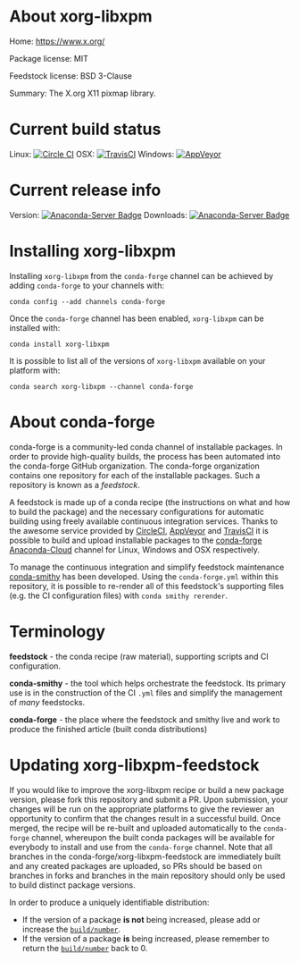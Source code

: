 About xorg-libxpm
=================

Home: https://www.x.org/

Package license: MIT

Feedstock license: BSD 3-Clause

Summary: The X.org X11 pixmap library.



Current build status
====================

Linux: [![Circle CI](https://circleci.com/gh/conda-forge/xorg-libxpm-feedstock.svg?style=shield)](https://circleci.com/gh/conda-forge/xorg-libxpm-feedstock)
OSX: [![TravisCI](https://travis-ci.org/conda-forge/xorg-libxpm-feedstock.svg?branch=master)](https://travis-ci.org/conda-forge/xorg-libxpm-feedstock)
Windows: [![AppVeyor](https://ci.appveyor.com/api/projects/status/github/conda-forge/xorg-libxpm-feedstock?svg=True)](https://ci.appveyor.com/project/conda-forge/xorg-libxpm-feedstock/branch/master)

Current release info
====================
Version: [![Anaconda-Server Badge](https://anaconda.org/conda-forge/xorg-libxpm/badges/version.svg)](https://anaconda.org/conda-forge/xorg-libxpm)
Downloads: [![Anaconda-Server Badge](https://anaconda.org/conda-forge/xorg-libxpm/badges/downloads.svg)](https://anaconda.org/conda-forge/xorg-libxpm)

Installing xorg-libxpm
======================

Installing `xorg-libxpm` from the `conda-forge` channel can be achieved by adding `conda-forge` to your channels with:

```
conda config --add channels conda-forge
```

Once the `conda-forge` channel has been enabled, `xorg-libxpm` can be installed with:

```
conda install xorg-libxpm
```

It is possible to list all of the versions of `xorg-libxpm` available on your platform with:

```
conda search xorg-libxpm --channel conda-forge
```


About conda-forge
=================

conda-forge is a community-led conda channel of installable packages.
In order to provide high-quality builds, the process has been automated into the
conda-forge GitHub organization. The conda-forge organization contains one repository
for each of the installable packages. Such a repository is known as a *feedstock*.

A feedstock is made up of a conda recipe (the instructions on what and how to build
the package) and the necessary configurations for automatic building using freely
available continuous integration services. Thanks to the awesome service provided by
[CircleCI](https://circleci.com/), [AppVeyor](http://www.appveyor.com/)
and [TravisCI](https://travis-ci.org/) it is possible to build and upload installable
packages to the [conda-forge](https://anaconda.org/conda-forge)
[Anaconda-Cloud](http://docs.anaconda.org/) channel for Linux, Windows and OSX respectively.

To manage the continuous integration and simplify feedstock maintenance
[conda-smithy](http://github.com/conda-forge/conda-smithy) has been developed.
Using the ``conda-forge.yml`` within this repository, it is possible to re-render all of
this feedstock's supporting files (e.g. the CI configuration files) with ``conda smithy rerender``.


Terminology
===========

**feedstock** - the conda recipe (raw material), supporting scripts and CI configuration.

**conda-smithy** - the tool which helps orchestrate the feedstock.
                   Its primary use is in the construction of the CI ``.yml`` files
                   and simplify the management of *many* feedstocks.

**conda-forge** - the place where the feedstock and smithy live and work to
                  produce the finished article (built conda distributions)


Updating xorg-libxpm-feedstock
==============================

If you would like to improve the xorg-libxpm recipe or build a new
package version, please fork this repository and submit a PR. Upon submission,
your changes will be run on the appropriate platforms to give the reviewer an
opportunity to confirm that the changes result in a successful build. Once
merged, the recipe will be re-built and uploaded automatically to the
`conda-forge` channel, whereupon the built conda packages will be available for
everybody to install and use from the `conda-forge` channel.
Note that all branches in the conda-forge/xorg-libxpm-feedstock are
immediately built and any created packages are uploaded, so PRs should be based
on branches in forks and branches in the main repository should only be used to
build distinct package versions.

In order to produce a uniquely identifiable distribution:
 * If the version of a package **is not** being increased, please add or increase
   the [``build/number``](http://conda.pydata.org/docs/building/meta-yaml.html#build-number-and-string).
 * If the version of a package **is** being increased, please remember to return
   the [``build/number``](http://conda.pydata.org/docs/building/meta-yaml.html#build-number-and-string)
   back to 0.
